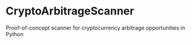 # CryptoArbitrageScanner
Proof-of-concept scanner for cryptocurrency arbitrage opportunities in Python 
